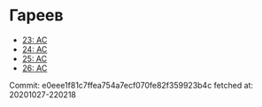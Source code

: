 # Гареев
- [23: AC](23.md)
- [24: AC](24.md)
- [25: AC](25.md)
- [26: AC](26.md)

Commit: e0eee1f81c7ffea754a7ecf070fe82f359923b4c
 fetched at: 20201027-220218

